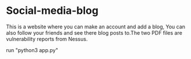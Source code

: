 # Social-media-blog

This is a website where you can make an account and add a blog,
You can also follow your friends and see there blog posts to.The two PDF files
are vulnerability reports from Nessus.



run "python3 app.py"
